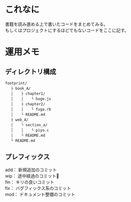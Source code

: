# これなに

書籍を読み進める上で書いたコードをまとめてみる。  
もしくはプロジェクトにするほどでもないコードをここに記す。

# 運用メモ
## ディレクトリ構成

```
footprint/  
　 ├ book_A/  
　 │ 　 ├ chapter1/  
　 │ 　 │ 　 └ hoge.js  
　 │ 　 ├ chapter2/  
　 │ 　 │ 　 └ fuga.rb  
　 │ 　 └ README.md  
　 ├ web_A/  
　 │ 　 └ section_a/  
　 │ 　 │ 　 └ piyo.c  
　 │ 　 └ README.md  
　 └ README.md
```

## プレフィックス
add： 新規追加のコミット  
wip： 途中経過のコミット  
fin： キリの良いコミット  
fix： バグフィックス系のコミット  
mod： ドキュメント整備のコミット
